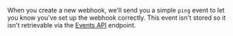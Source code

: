 When you create a new webhook, we'll send you a simple `ping` event to let you know you've set up the webhook correctly. This event isn't stored so it isn't retrievable via the [Events API](/rest/activity#ping-a-repository-webhook) endpoint.
